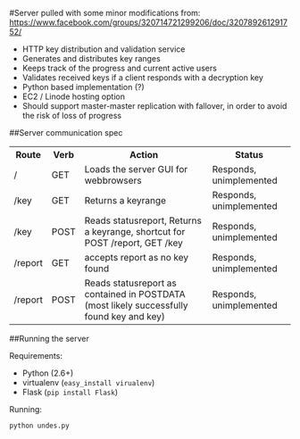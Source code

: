 #Server
pulled with some minor modifications from: https://www.facebook.com/groups/320714721299206/doc/320789261291752/

 *  HTTP key distribution and validation service
 *  Generates and distributes key ranges
 *  Keeps track of the progress and current active users
 *  Validates received keys if a client responds with a decryption key
 *  Python based implementation (?)
 *  EC2 / Linode hosting option
 *  Should support master-master replication with fallover, in order to avoid the risk of loss of progress

 
##Server communication spec


 <table>
  <tr>
	<th>Route</th>
	<th>Verb</th>
	<th>Action</th>
	<th>Status</th>
 </tr>
  <tr>
    <td>/</td>
    <td>GET</td>
    <td>Loads the server GUI for webbrowsers</td>
    <td>Responds, unimplemented</td>
  </tr>
  <tr>
    <td>/key</td>
    <td>GET</td>
    <td>Returns a keyrange</td>
    <td>Responds, unimplemented</td>
  </tr>
  <tr>
    <td>/key</td>
    <td>POST</td>
    <td>Reads statusreport, Returns a keyrange, shortcut for POST /report, GET /key </td>
    <td>Responds, unimplemented</td>
  </tr>
  <tr>
    <td>/report</td>
    <td>GET</td>
    <td>accepts report as no key found</td>
    <td>Responds, unimplemented</td>
  </tr>
  <tr>
    <td>/report</td>
    <td>POST</td>
    <td>Reads statusreport as contained in POSTDATA (most likely successfully found key and key)</td>
    <td>Responds, unimplemented</td>
  </tr>
 </table>



##Running the server

Requirements:

 *  Python (2.6+)
 *  virtualenv (`easy_install virualenv`)
 *  Flask (`pip install Flask`)

Running:
```python
python undes.py
```


